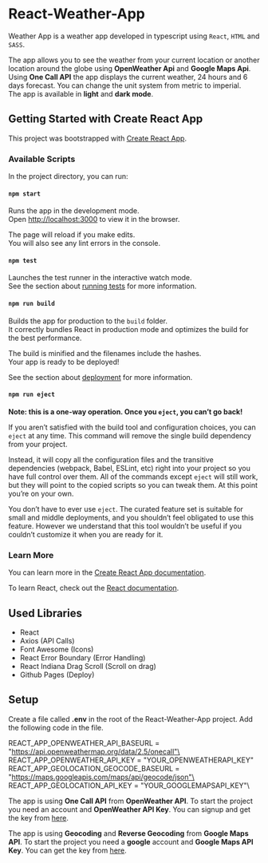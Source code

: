 # React-Weather-App

Weather App is a weather app developed in typescript using `React`, `HTML` and `SASS`.

The app allows you to see the weather from your current location or another location around the globe using **OpenWeather Api** and **Google Maps Api**. \
Using **One Call API** the app displays the current weather, 24 hours and 6 days forecast. You can change the unit system from metric to imperial. \
The app is available in **light** and **dark mode**.

## Getting Started with Create React App

This project was bootstrapped with [Create React App](https://github.com/facebook/create-react-app).

### Available Scripts

In the project directory, you can run:

#### `npm start`

Runs the app in the development mode.\
Open [http://localhost:3000](http://localhost:3000) to view it in the browser.

The page will reload if you make edits.\
You will also see any lint errors in the console.

#### `npm test`

Launches the test runner in the interactive watch mode.\
See the section about [running tests](https://facebook.github.io/create-react-app/docs/running-tests) for more information.

#### `npm run build`

Builds the app for production to the `build` folder.\
It correctly bundles React in production mode and optimizes the build for the best performance.

The build is minified and the filenames include the hashes.\
Your app is ready to be deployed!

See the section about [deployment](https://facebook.github.io/create-react-app/docs/deployment) for more information.

#### `npm run eject`

**Note: this is a one-way operation. Once you `eject`, you can’t go back!**

If you aren’t satisfied with the build tool and configuration choices, you can `eject` at any time. This command will remove the single build dependency from your project.

Instead, it will copy all the configuration files and the transitive dependencies (webpack, Babel, ESLint, etc) right into your project so you have full control over them. All of the commands except `eject` will still work, but they will point to the copied scripts so you can tweak them. At this point you’re on your own.

You don’t have to ever use `eject`. The curated feature set is suitable for small and middle deployments, and you shouldn’t feel obligated to use this feature. However we understand that this tool wouldn’t be useful if you couldn’t customize it when you are ready for it.

### Learn More

You can learn more in the [Create React App documentation](https://facebook.github.io/create-react-app/docs/getting-started).

To learn React, check out the [React documentation](https://reactjs.org/).

## Used Libraries

* React
* Axios (API Calls)
* Font Awesome (Icons)
* React Error Boundary (Error Handling)
* React Indiana Drag Scroll (Scroll on drag)
* Github Pages (Deploy)

## Setup

Create a file called **.env** in the root of the React-Weather-App project. Add the following code in the file.

REACT_APP_OPENWEATHER_API_BASEURL = "https://api.openweathermap.org/data/2.5/onecall"\
REACT_APP_OPENWEATHER_API_KEY = "YOUR_OPENWEATHERAPI_KEY"\
REACT_APP_GEOLOCATION_GEOCODE_BASEURL = "https://maps.googleapis.com/maps/api/geocode/json"\
REACT_APP_GEOLOCATION_API_KEY = "YOUR_GOOGLEMAPSAPI_KEY"\

The app is using **One Call API** from **OpenWeather API**. To start the project you need an account and **OpenWeather API Key**. You can signup and get the key from [here](https://openweathermap.org/api).

The app is using **Geocoding** and **Reverse Geocoding** from **Google Maps API**. To start the project you need a **google** account and **Google Maps API Key**. You can get the key from [here](https://developers.google.com/maps/documentation/geocoding/overview).
